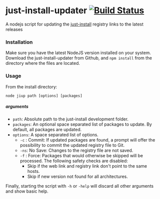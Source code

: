 # just-install-updater [![Build Status](https://travis-ci.org/guiweber/just-install-updater.svg?branch=master)](https://travis-ci.org/guiweber/just-install-updater)

A nodejs script for updating the [just-install](https://github.com/lvillani/just-install)
registry links to the latest releases

### Installation

Make sure you have the latest NodeJS version installed on your system. Download the just-install-updater from Github, and `npm install` from the directory where the files are located.

### Usage

From the install directory:

```node jiup path [options] [packages]```


##### arguments

* `path`: Absolute path to the just-install development folder.
* `packages`: An optional space separated list of packages to update. By default, all packages are updated.
* `options`: A space separated list of options.
  * `-c` : Commit: If updated packages are found, a prompt will offer the possibility to commit the updated registry file to Git.
  * `-ns`: No Save: Changes to the registry file are not saved.
  * `-f` : Force: Packages that would otherwise be skipped will be processed. The following safety checks are disabled:
    * Skip if the web link and registry link don't point to the same hosts.
    * Skip if new version not found for all architectures.

Finally, starting the script with `-h` or `-help` will discard all other arguments and show basic help.
